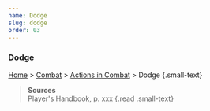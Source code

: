 ```yaml
---
name: Dodge
slug: dodge
order: 03
---
```

### Dodge
[Home](dm-operations-center) > [Combat](combat) > [Actions in Combat](actions-in-combat) > Dodge {.small-text}

> **Sources** <br/>
> Player's Handbook, p. xxx
{.read .small-text}